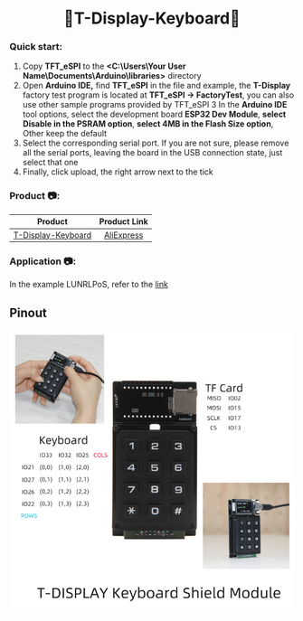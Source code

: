 <h1 align = "center">🌟T-Display-Keyboard🌟</h1>


<h3 align = "left">Quick start:</h3>

1. Copy  **TFT_eSPI**  to the  **<C:\Users\Your User Name\Documents\Arduino\libraries>**  directory
2. Open **Arduino IDE,** find **TFT_eSPI** in the file and example, the **T-Display** factory test program is located at **TFT_eSPI -> FactoryTest**, you can also use other sample programs provided by TFT_eSPI
3 In the **Arduino IDE** tool options, select the development board  **ESP32 Dev Module**, **select Disable in the PSRAM option**, **select 4MB in the Flash Size option**, Other keep the default
4. Select the corresponding serial port. If you are not sure, please remove all the serial ports, leaving the board in the USB connection state, just select that one
5. Finally, click upload, the right arrow next to the tick


<h3 align = "left">Product 📷:</h3>

|        Product         |                           Product  Link                            |
| :--------------------: | :----------------------------------------------------------------: |
| [T-Display-Keyboard]() | [AliExpress](https://aliexpress.com/item/1005003534734992.html) |


<h3 align = "left">Application 📷:</h3>

In the example LUNRLPoS, refer to the [link](https://github.com/arcbtc/LNURLPoS) 

## Pinout

![](image/Display-keyboard-pin.png)